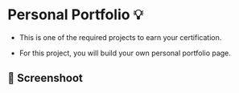 # Personal Portfolio :bulb: 

- This is one of the required projects to earn your certification.

- For this project, you will build your own personal portfolio page.

## :camera_flash: Screenshoot